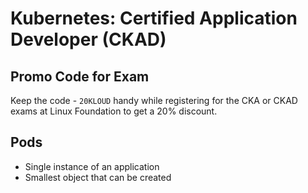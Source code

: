# Kubernetes: Certified Application Developer (CKAD)

## Promo Code for Exam

Keep the code - `20KLOUD` handy while registering for the CKA or CKAD exams at Linux Foundation to get a 20% discount.

## Pods

- Single instance of an application
- Smallest object that can be created
